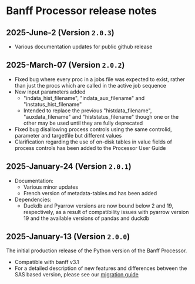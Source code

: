 # Banff Processor release notes

## 2025-June-2 (Version `2.0.3`)

* Various documentation updates for public github release

## 2025-March-07 (Version `2.0.2`)

* Fixed bug where every proc in a jobs file was expected to exist, rather than just the procs which are called in the active job sequence
* New input parameters added
    * "indata_hist_filename", "indata_aux_filename" and "instatus_hist_filename"
    * Intended to replace the previous "histdata_filename", "auxdata_filename" and "histstatus_filename" though one or the other may be used until they are fully deprecated
* Fixed bug disallowing process controls using the same controlid, parameter and targetfile but different values
* Clarification regarding the use of on-disk tables in value fields of process controls has been added to the Processor User Guide

## 2025-January-24 (Version `2.0.1`)

* Documentation:
    * Various minor updates
    * French version of metadata-tables.md has been added
* Dependencies: 
    * Duckdb and Pyarrow versions are now bound below 2 and 19, respectively, as a result of compatibility issues with pyarrow version 19 and the available versions of pandas and duckdb

## 2025-January-13 (Version `2.0.0`)

The initial production release of the Python version of the Banff Processor.
* Compatible with banff v3.1
* For a detailed description of new features and differences between the SAS based version, please see our [migration guide](./migrating-from-sas-python.md)